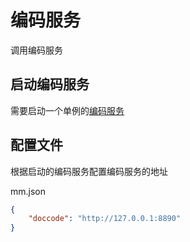 # 编码服务

调用编码服务

## 启动编码服务

需要启动一个单例的[编码服务](https://www.npmjs.com/package/@mmstudio/doccode)

## 配置文件

根据启动的编码服务配置编码服务的地址

mm.json

```json
{
	"doccode": "http://127.0.0.1:8890"
}
```
